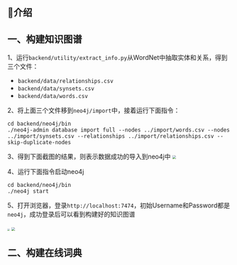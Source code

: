 ## 🌲介绍



## 一、构建知识图谱

1、运行`backend/utility/extract_info.py`从WordNet中抽取实体和关系，得到三个文件：

- `backend/data/relationships.csv`
- `backend/data/synsets.csv`
- `backend/data/words.csv`



2、将上面三个文件移到`neo4j/import`中，接着运行下面指令：

```shell
cd backend/neo4j/bin
./neo4j-admin database import full --nodes ../import/words.csv --nodes ../import/synsets.csv --relationships ../import/relationships.csv --skip-duplicate-nodes
```


3、得到下面截图的结果，则表示数据成功的导入到neo4j中
<img src="https://ddy-1310349779.cos.ap-shanghai.myqcloud.com/typora/%E6%88%AA%E5%B1%8F2023-03-04%2020.38.24.jpg" style="zoom:50%;" />



4、运行下面指令启动neo4j

```shell
cd backend/neo4j/bin
./neo4j start
```



5、打开浏览器，登录`http://localhost:7474`，初始Username和Password都是`neo4j`，成功登录后可以看到构建好的知识图谱

<img src="https://ddy-1310349779.cos.ap-shanghai.myqcloud.com/typora/%E6%88%AA%E5%B1%8F2023-03-04%2020.43.30.jpg" style="zoom:30%;" />

<img src="https://ddy-1310349779.cos.ap-shanghai.myqcloud.com/typora/%E6%88%AA%E5%B1%8F2023-03-04%2020.48.59.jpg" style="zoom:50%;" />



## 二、构建在线词典
